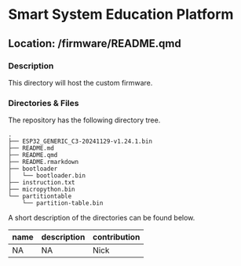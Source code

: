 

# Smart System Education Platform

## Location: /firmware/README.qmd

### Description

This directory will host the custom firmware.

### Directories & Files

The repository has the following directory tree.

    .
    ├── ESP32_GENERIC_C3-20241129-v1.24.1.bin
    ├── README.md
    ├── README.qmd
    ├── README.rmarkdown
    ├── bootloader
    │   └── bootloader.bin
    ├── instruction.txt
    ├── micropython.bin
    └── partitiontable
        └── partition-table.bin

A short description of the directories can be found below.

| name | description | contribution |
|------|-------------|--------------|
| NA   | NA          | Nick         |

